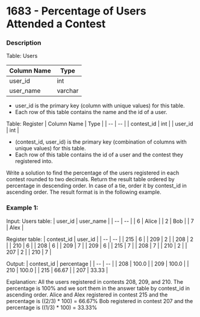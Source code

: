 # 1683 - Percentage of Users Attended a Contest

### Description
Table: Users

| Column Name | Type |
| -- | -- |
| user_id | int |
| user_name | varchar |

- user_id is the primary key (column with unique values) for this table.
- Each row of this table contains the name and the id of a user.

Table: Register
| Column Name | Type |
| -- | -- |
| contest_id | int |
| user_id | int |

- (contest_id, user_id) is the primary key (combination of columns with unique values) for this table.
- Each row of this table contains the id of a user and the contest they registered into.

Write a solution to find the percentage of the users registered in each contest rounded to two decimals.
Return the result table ordered by percentage in descending order. In case of a tie, order it by contest_id in ascending order.
The result format is in the following example.

### Example 1:
Input: 
Users table:
| user_id | user_name |
| -- | -- |
| 6 | Alice |
| 2 | Bob |
| 7 | Alex |

Register table:
| contest_id | user_id |
| -- | -- |
| 215 | 6 |
| 209 | 2 |
| 208 | 2 |
| 210 | 6 |
| 208 | 6 |
| 209 | 7 |
| 209 | 6 |
| 215 | 7 |
| 208 | 7 |
| 210 | 2 |
| 207 | 2 |
| 210 | 7 |

Output: 
| contest_id | percentage |
| -- | -- |
| 208 | 100.0 |
| 209 | 100.0 |
| 210 | 100.0 |
| 215 | 66.67 |
| 207 | 33.33 |

Explanation: 
All the users registered in contests 208, 209, and 210. The percentage is 100% and we sort them in the answer table by contest_id in ascending order.
Alice and Alex registered in contest 215 and the percentage is ((2/3) * 100) = 66.67%
Bob registered in contest 207 and the percentage is ((1/3) * 100) = 33.33%